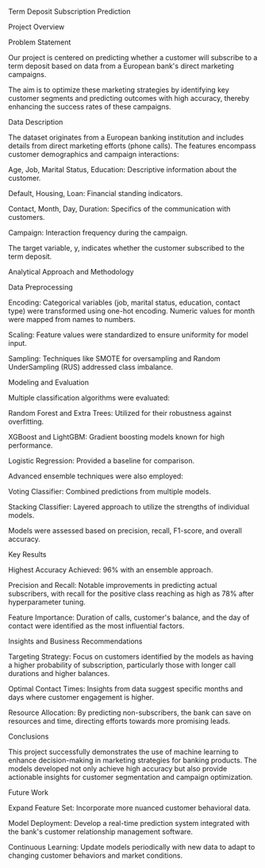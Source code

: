 Term Deposit Subscription Prediction

Project Overview

Problem Statement

Our project is centered on predicting whether a customer will subscribe to a term deposit based on data from a European bank's direct marketing campaigns. 

The aim is to optimize these marketing strategies by identifying key customer segments and predicting outcomes with high accuracy, thereby enhancing the success rates of these campaigns.

Data Description

The dataset originates from a European banking institution and includes details from direct marketing efforts (phone calls). The features encompass customer demographics and campaign interactions:

Age, Job, Marital Status, Education: Descriptive information about the customer.

Default, Housing, Loan: Financial standing indicators.

Contact, Month, Day, Duration: Specifics of the communication with customers.

Campaign: Interaction frequency during the campaign.

The target variable, y, indicates whether the customer subscribed to the term deposit.

Analytical Approach and Methodology

Data Preprocessing

Encoding: Categorical variables (job, marital status, education, contact type) were transformed using one-hot encoding. Numeric values for month were mapped from names to numbers.

Scaling: Feature values were standardized to ensure uniformity for model input.

Sampling: Techniques like SMOTE for oversampling and Random UnderSampling (RUS) addressed class imbalance.

Modeling and Evaluation

Multiple classification algorithms were evaluated:

Random Forest and Extra Trees: Utilized for their robustness against overfitting.

XGBoost and LightGBM: Gradient boosting models known for high performance.

Logistic Regression: Provided a baseline for comparison.

Advanced ensemble techniques were also employed:

Voting Classifier: Combined predictions from multiple models.

Stacking Classifier: Layered approach to utilize the strengths of individual models.

Models were assessed based on precision, recall, F1-score, and overall accuracy.

Key Results

Highest Accuracy Achieved: 96% with an ensemble approach.

Precision and Recall: Notable improvements in predicting actual subscribers, with recall for the positive class reaching as high as 78% after hyperparameter tuning.

Feature Importance: Duration of calls, customer's balance, and the day of contact were identified as the most influential factors.

Insights and Business Recommendations

Targeting Strategy: Focus on customers identified by the models as having a higher probability of subscription, particularly those with longer call durations and higher balances.

Optimal Contact Times: Insights from data suggest specific months and days where customer engagement is higher.

Resource Allocation: By predicting non-subscribers, the bank can save on resources and time, directing efforts towards more promising leads.

Conclusions

This project successfully demonstrates the use of machine learning to enhance decision-making in marketing strategies for banking products. 
The models developed not only achieve high accuracy but also provide actionable insights for customer segmentation and campaign optimization.

Future Work

Expand Feature Set: Incorporate more nuanced customer behavioral data.

Model Deployment: Develop a real-time prediction system integrated with the bank's customer relationship management software.

Continuous Learning: Update models periodically with new data to adapt to changing customer behaviors and market conditions.
